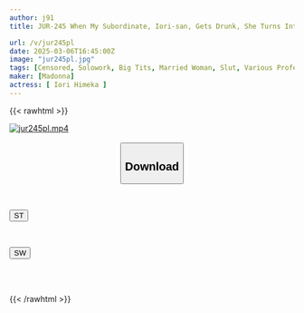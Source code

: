 ```yaml
---
author: j91
title: JUR-245 When My Subordinate, Iori-san, Gets Drunk, She Turns Into An L-cup Clingy Slut. Since That Day, I've Been At Her Mercy Every Day... Himeka Iori

url: /v/jur245pl
date: 2025-03-06T16:45:00Z
image: "jur245pl.jpg"
tags: [Censored, Solowork, Big Tits, Married Woman, Slut, Various Professions, Mature Woman	]
maker: [Madonna]
actress: [ Iori Himeka ]
---
```



{{< rawhtml >}}

<div class="video" data-videoid="rrGovyOwbxcb1mw">
    <a href="javascript:;">
        <img src="/v/jur245pl/jur245pl.jpg" width="WIDTH" height="HEIGHT" alt="jur245pl.mp4" loading="lazy">
    </a>
</div>

<script type="text/javascript" src="https://j91.asia/asset/on-demand-st.js"></script>

<br>
  <link rel="stylesheet" href="https://j91.asia/asset/bs5.css">
  
  <center>
  <button class="btn btn-primary" type="button" data-bs-toggle="collapse" data-bs-target=".multi-collapse" aria-expanded="false" aria-controls="multiCollapseExample1 multiCollapseExample2"><h2>Download</h2></button></center>
</p>
<div class="row">
  <div class="col">
    <div class="collapse multi-collapse" id="multiCollapseExample1">
      <div class="card card-body">
	      	      <br>
<div class="buttons">  
<p><a href="/v/jur245pl/st.html" target="_blank"><button class="btn-hover color-3"><i class="fa fa-download"></i> ST</button></a></p></div>
    </div>
  </div>
</div>
  <div class="col">
    <div class="collapse multi-collapse" id="multiCollapseExample2">
      <div class="card card-body">
	      <br>
<div class="buttons">
<p><a href="/v/jur245pl/sw.html" target="_blank"><button class="btn-hover color-2"><i class="fa fa-download"></i> SW</button></a></p></div>
<br><br>
      </div>
    </div>
  </div>
</div>

{{< /rawhtml >}}